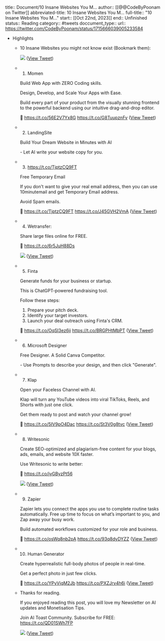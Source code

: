 title:: Document/10 Insane Websites You M...
author:: [[@@CodeByPoonam on Twitter]]
abbreviated-title: 10 Insane Websites You M... 
full-title:: "10 Insane Websites You M..."
start:: [[Oct 22nd, 2023]]
end:: Unfinished
status:: Reading
category:: #tweets
doccument_type:: 
url:: https://twitter.com/CodeByPoonam/status/1715666039005233584
- Highlights
	- 10 Insane Websites you might not know exist (Bookmark them): 
	  
	  ![](https://pbs.twimg.com/media/F89FKrwaUAAXBum.jpg) ([View Tweet](https://twitter.com/CodeByPoonam/status/1715666039005233584))
	- 1. Momen
	  
	  Build Web App with ZERO Coding skills.
	  
	  Design, Develop, and Scale Your Apps with Ease.
	  
	  Build every part of your product from the visually stunning frontend to the powerful backend using our intuitive drag-and-drop editor.
	  
	  🔗 https://t.co/56E2V7Yx8G https://t.co/G8TuupznFv ([View Tweet](https://twitter.com/CodeByPoonam/status/1715666084760875439))
	- 2. LandingSite
	  
	  Build Your Dream Website in Minutes with AI
	  
	  \- Let AI write your website copy for you.
	- 3. https://t.co/TjptzCQ9FT
	  
	  Free Temporary Email
	  
	  If you don't want to give your real email address, then you can use 10minutemail and get Temporary Email address.
	  
	  Avoid Spam emails.
	  
	  🔗 https://t.co/TjptzCQ9FT https://t.co/J45GVH2VmA ([View Tweet](https://twitter.com/CodeByPoonam/status/1715666232085532765))
	- 4. Wetransfer:
	  
	  Share large files online for FREE.
	  
	  🔗 https://t.co/6r5JuH88Ds 
	  
	  ![](https://pbs.twimg.com/media/F89FW9Na8AADkpD.jpg) ([View Tweet](https://twitter.com/CodeByPoonam/status/1715666255716503596))
	- 5. Finta
	  
	  Generate funds for your business or startup.
	  
	  This is ChatGPT-powered fundraising tool.
	  
	  Follow these steps:
	  1. Prepare your pitch deck.
	  2. Identify your target investors.
	  3. Launch your deal outreach using Finta's CRM.
	  
	  🔗 https://t.co/OqSI3ez6ji https://t.co/BRGPHtMbPT ([View Tweet](https://twitter.com/CodeByPoonam/status/1715666400583499963))
	- 6. Microsoft Designer
	  
	  Free Designer. A Solid Canva Competitor.
	  
	  \- Use Prompts to describe your design, and then click "Generate".
	- 7. Klap
	  
	  Open your Faceless Channel with AI.
	  
	  Klap will turn any YouTube videos into viral TikToks, Reels, and Shorts with just one click.
	  
	  Get them ready to post and watch your channel grow!
	  
	  🔗 https://t.co/5IV9pO4Dac https://t.co/St3V0g8tvc ([View Tweet](https://twitter.com/CodeByPoonam/status/1715666545123455382))
	- 8. Writesonic
	  
	  Create SEO-optimized and plagiarism-free content
	  for your blogs, ads, emails, and website 10X faster.
	  
	  Use Writesonic to write better:
	  
	  🔗 https://t.co/jyGByzPt56 
	  
	  ![](https://pbs.twimg.com/media/F89Fo0FbkAAheGx.jpg) ([View Tweet](https://twitter.com/CodeByPoonam/status/1715666555508535710))
	- 9. Zapier
	  
	  Zapier lets you connect the apps you use to complete routine tasks automatically. Free up time to focus on what’s important to you, and Zap away your busy work.
	  
	  Build automated workflows customized for your role and business.
	  
	  🔗 https://t.co/osWq8nb2pA https://t.co/93q8dyDYZZ ([View Tweet](https://twitter.com/CodeByPoonam/status/1715666593156567385))
	- 10. Human Generator
	  
	  Create hyperrealistic full-body photos of people in real-time.
	  
	  Get a perfect photo in just few clicks.
	  
	  🔗 https://t.co/YPyVjqM2Jb https://t.co/PXZJrv4h6i ([View Tweet](https://twitter.com/CodeByPoonam/status/1715666641802195357))
	- Thanks for reading.
	  
	  If you enjoyed reading this post, you will love my Newsletter on AI updates and Monetisation Tips.
	  
	  Join AI Toast Community. Subscribe for FREE:
	  https://t.co/QD01SWh7FP 
	  
	  ![](https://pbs.twimg.com/media/F89FugqaYAAsQ0h.png) ([View Tweet](https://twitter.com/CodeByPoonam/status/1715666654888407432))